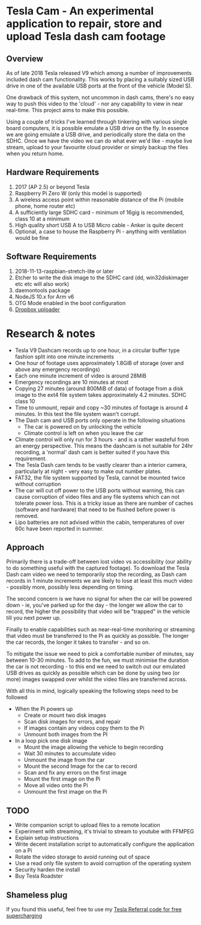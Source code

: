 
# Tesla Cam - An experimental application to repair, store and upload Tesla dash cam footage
## Overview
As of late 2018 Tesla released V9 which among a number of improvements included dash cam functionality. This works by placing a suitably sized USB drive in one of the available USB ports at the front of the vehicle (Model S).

One drawback of this system, not uncommon in dash cams, there's no easy way to push this video to the 'cloud' - nor any capability to view in near real-time. This project aims to make this possible.

Using a couple of tricks I've learned through tinkering with various single board computers, it is possible emulate a USB drive on the fly. In essence we are going emulate a USB drive, and periodically store the data on the SDHC. Once we have the video we can do what ever we'd like - maybe live stream, upload to your favourite cloud provider or simply backup the files when you return home.

## Hardware Requirements
1. 2017 (AP 2.5) or beyond Tesla
2. Raspberry Pi Zero W (only this model is supported)
3. A wireless access point within reasonable distance of the Pi (mobile phone, home router etc)
4. A sufficiently large SDHC card - minimum of 16gig is recommended, class 10 at a minimum
5. High quality short USB A to USB Micro cable - Anker is quite decent
6. Optional, a case to house the Raspberry Pi - anything with ventilation would be fine

## Software Requirements
1. 2018-11-13-raspbian-stretch-lite or later
2. Etcher to write the disk image to the SDHC card (dd, win32diskimager etc etc will also work)
3. daemontools package
4. NodeJS 10.x for Arm v6
5. OTG Mode enabled in the boot configuration
6. [Dropbox uploader](https://github.com/andreafabrizi/Dropbox-Uploader)

# Research & notes
* Tesla V9 Dashcam records up to one hour, in a circular buffer type fashion split into one minute increments
* One hour of footage uses approximately 1.8GiB of storage (over and above any emergency recordings)
* Each one minute increment of video is around 28MiB
* Emergency recordings are 10 minutes at most
* Copying 27 minutes (around 800MiB of data) of footage from a disk image to the ext4 file system takes approximately 4.2 minutes. SDHC class 10
* Time to unmount, repair and copy ~30 minutes of footage is around 4 minutes. In this test the file system wasn't corrupt.
* The Dash cam and USB ports only operate in the following situations
  * The car is powered on by unlocking the vehicle
  * Climate control is left on when you leave the car
* Climate control will only run for 3 hours - and is a rather wasteful from an energy perspective. This means the dashcam is not suitable for 24hr recording, a 'normal' dash cam is better suited if you have this requirement. 
* The Tesla Dash cam tends to be vastly clearer than a interior camera, particularly at night - very easy to make out number plates.
* FAT32, the file system supported by Tesla, cannot be mounted twice without corruption
* The car will cut off power to the USB ports without warning, this can cause corruption of video files and any file systems which can not tolerate power loss. This is a tricky issue as there are number of caches (software and hardware) that need to be flushed before power is removed.
* Lipo batteries are not advised within the cabin, temperatures of over 60c have been reported in summer.

## Approach
Primarily there is a trade-off between lost video vs accessibility (our ability to do something useful with the captured footage). To download the Tesla Dash cam video we need to temporarily stop the recording, as Dash cam records in 1 minute increments we are likely to lose at least this much video - possibly more, possibly less depending on timing. 

The second concern is we have no signal for when the car will be powered down - ie, you've parked up for the day - the longer we allow the car to record, the higher the possibility that video will be "trapped" in the vehicle till you next power up.

Finally to enable capabilities such as near-real-time monitoring or streaming that video must be transferred to the Pi as quickly as possible. The longer the car records, the longer it takes to transfer - and so on. 

To mitigate the issue we need to pick a comfortable number of minutes, say between 10-30 minutes. To add to the fun, we must minimise the duration the car is not recording - to this end we need to switch out our emulated USB drives as quickly as possible which can be done by using two (or more) images swapped over whilst the video files are transferred across.

With all this in mind, logically speaking the following steps need to be followed

 - When the Pi powers up
	* Create or mount two disk images
	* Scan disk images for errors, and repair
	* If images contain any videos copy them to the Pi
	* Unmount both images from the PI
 - In a loop pick one disk image
	* Mount the image allowing the vehicle to begin recording
	* Wait 30 minutes to accumulate video
	* Unmount the image from the car
	* Mount the second Image for the car to record
	* Scan and fix any errors on the first image
	* Mount the first image on the Pi
	* Move all video onto the Pi
	* Unmount the first image on the Pi
	
## TODO
 - Write companion script to upload files to a remote location
 - Experiment with streaming, it's trivial to stream to youtube with FFMPEG
 - Explain setup instructions
 - Write decent installation script to automatically configure the application on a Pi
 - Rotate the video storage to avoid running out of space
 - Use a read only file system to avoid corruption of the operating system
 - Security harden the install
 - Buy Tesla Roadster 
 
 ## Shameless plug
 If you found this useful, feel free to use my [Tesla Referral code for free supercharging](https://ts.la/miles16015) 
